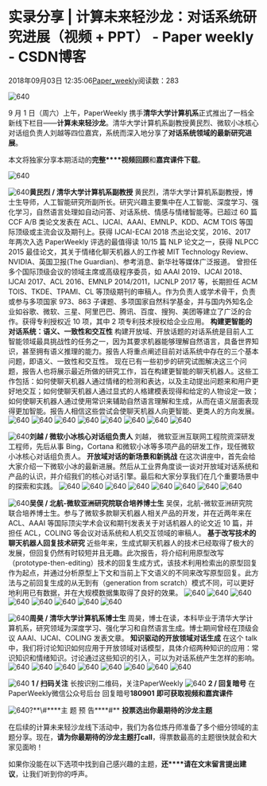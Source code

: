 
# 实录分享 | 计算未来轻沙龙：对话系统研究进展（视频 + PPT） - Paper weekly - CSDN博客


2018年09月03日 12:35:06[Paper_weekly](https://me.csdn.net/c9Yv2cf9I06K2A9E)阅读数：283


![640](https://ss.csdn.net/p?https://mmbiz.qpic.cn/mmbiz_gif/VBcD02jFhgm9RFr5icmiaj0bibJxUeIGdAFHNM4G6PJEiccw293RuVnOiadQ4zcdibdJa5FFfn0ZMgpbKib4AAKD8dm2w/640)

9 月 1 日（周六）上午，PaperWeekly 携手**清华大学计算机系**正式推出了一档全新线下栏目——**计算未来轻沙龙**。清华大学计算机系副教授黄民烈、微软小冰核心对话组负责人刘越等四位嘉宾，系统而深入地分享了**对话系统领域的最新研究进展**。

本文将独家分享本期活动的**完整****视频回顾**和**嘉宾课件下载**。

![640](https://ss.csdn.net/p?https://mmbiz.qpic.cn/mmbiz_png/VBcD02jFhgnnE9qUvB5ztlEukASviax5ibla0IbZXXhpNqR4aEF7PTiaR1UTM9qoYYkO4iaYEtCqBR5ZOtsH8tpIoA/640)

![640](https://ss.csdn.net/p?https://mmbiz.qpic.cn/mmbiz_png/VBcD02jFhgk14Nr7zvT2HUSjRzU7HXd8CuhicJL9icOw8p1ia6jqyZV2HndMXPEVyibibBoE4cWRILMKaGqLib4S9GicA/640)**黄民烈 / 清华大学计算机系副教授**
黄民烈，清华大学计算机系副教授，博士生导师，人工智能研究所副所长。研究兴趣主要集中在人工智能、深度学习、强化学习，自然语言处理如自动问答、对话系统、情感与情绪智能等。已超过 60 篇 CCF A/B 类论文发表在 ACL、IJCAI、AAAI、EMNLP、KDD、ACM TOIS 等国际顶级或主流会议及期刊上。获得 IJCAI-ECAI 2018 杰出论文奖，2016、2017 年两次入选 PaperWeekly 评选的最值得读 10/15 篇 NLP 论文之一，获得 NLPCC 2015 最佳论文，其关于情绪化聊天机器人的工作被 MIT Technology Review、NVIDIA、英国卫报(The Guardian)、参考消息、新华社等媒体广泛报道。
曾担任多个国际顶级会议的领域主席或高级程序委员，如 AAAI 2019、IJCAI 2018、IJCAI 2017、ACL 2016、EMNLP 2014/2011，IJCNLP 2017 等，长期担任 ACM TOIS、TKDE、TPAMI、CL 等顶级期刊的审稿人。作为负责人或学术骨干，负责或参与多项国家 973、863 子课题、多项国家自然科学基金，并与国内外知名企业如谷歌、微软、三星、阿里巴巴、腾讯、百度、搜狗、美团等建立了广泛的合作。获得专利授权近 10 项，其中 2 项专利技术授权给企业应用。
**构建更智能的对话系统：语义、一致性和交互性**
构建开放域、开放话题的对话系统是目前人工智能领域最具挑战性的任务之一，因为其要求机器能够理解自然语言，具备世界知识，甚至拥有语义推理的能力。报告人将重点阐述目前对话系统中存在的三个基本问题，即语义、一致性和交互性。
现在已有一些初步的研究试图解决这三个问题，报告人也将展示最近所做的研究工作，旨在构建更智能的聊天机器人。这些工作包括：如何使聊天机器人通过情绪的检测和表达，以及主动提出问题来和用户更好地交互；如何使聊天机器人通过显式的人格建模表现得和给定的人物设定一致；如何使聊天机器人通过使用常识来辅助自然语言理解和生成，从而在语义层面表现得更加智能。报告人相信这些尝试会使聊天机器人向更智能、更类人的方向发展。
![640](https://ss.csdn.net/p?https://mmbiz.qpic.cn/mmbiz_jpg/VBcD02jFhgnnE9qUvB5ztlEukASviax5ibIe4lZSxVv54uysU81czPnTvzZDOlcxd6bywW6vnwE2KxKkczd4JoOA/640)
![640](https://ss.csdn.net/p?https://mmbiz.qpic.cn/mmbiz_jpg/VBcD02jFhgnnE9qUvB5ztlEukASviax5ibOc6oScXD5EfEicQVtIn93Jn9Kb7hCou9WDicxibO18t0GLWXziaqBtOicDg/640)
![640](https://ss.csdn.net/p?https://mmbiz.qpic.cn/mmbiz_jpg/VBcD02jFhgnnE9qUvB5ztlEukASviax5ibKvqDeYUo68WcZsL0LuEJWUj7BMnDtUB2CzEVTKdnSUxpzzdnCtKF8Q/640)
![640](https://ss.csdn.net/p?https://mmbiz.qpic.cn/mmbiz_jpg/VBcD02jFhgnnE9qUvB5ztlEukASviax5ibZMibkMGUia0yZMH8oSvH1icemdo3Rk25pVXo32besWuYCPtTrw3ZwUILQ/640)
![640](https://ss.csdn.net/p?https://mmbiz.qpic.cn/mmbiz_jpg/VBcD02jFhgnnE9qUvB5ztlEukASviax5ibFPRZmQj3uupgqX6jrFjgcCVNls0NugM8TwcXtXEow2O5497Np7mGOg/640)
![640](https://ss.csdn.net/p?https://mmbiz.qpic.cn/mmbiz_jpg/VBcD02jFhgnnE9qUvB5ztlEukASviax5ibBIxLcmb9ulDQJRu9Uqk9lJ0A10Iv03MiamHnOKThHR5LOFRbibk6j0TA/640)
![640](https://ss.csdn.net/p?https://mmbiz.qpic.cn/mmbiz_jpg/VBcD02jFhgnnE9qUvB5ztlEukASviax5ib9qSJGSt13gmKKIdXh8s4oJhsGW3uAB0fcd8w4vyeoqSTJaial7eH91A/640)
![640](https://ss.csdn.net/p?https://mmbiz.qpic.cn/mmbiz_jpg/VBcD02jFhgnnE9qUvB5ztlEukASviax5ibMs5cMN3EIxEZ7PmKvRy1NzUel3pouUNVfPOCKK9kSFSkLnsbaAVOtw/640)

![640](https://ss.csdn.net/p?https://mmbiz.qpic.cn/mmbiz_jpg/VBcD02jFhgk14Nr7zvT2HUSjRzU7HXd8KAZ3786IKuKm2TJnrFVNZUpUfVwjreBp9YN8GsPNTpZ9d4wGkjhbeQ/640)**刘越 / 微软小冰核心对话组负责人**
刘越， 微软亚洲互联网工程院资深研发工程师，先后从事 Bing，Cortana 和微软小冰等多项产品的研发工作，现任微软小冰核心对话组负责人。
**开放域对话的新场景和新挑战**
在这次讲座中，首先会给大家介绍一下微软小冰的最新进展。然后从工业界角度谈一谈对开放域对话系统和产品的认识，并介绍我们的核心对话引擎。最后和大家分享我们在几个重要场景中的探索和实践。
![640](https://ss.csdn.net/p?https://mmbiz.qpic.cn/mmbiz_jpg/VBcD02jFhgnnE9qUvB5ztlEukASviax5ibI40ticCiaLaib0HExbZibnr7ecjd4vlxtaFZxsybCiabZuibRTc1Muf9GbvQ/640)
![640](https://ss.csdn.net/p?https://mmbiz.qpic.cn/mmbiz_jpg/VBcD02jFhgnnE9qUvB5ztlEukASviax5ibt75FLk07qxflrNdgZ6NrbnutvoSYaZWld2XeSns5y2SAO4rMuiaPIUw/640)
![640](https://ss.csdn.net/p?https://mmbiz.qpic.cn/mmbiz_jpg/VBcD02jFhgnnE9qUvB5ztlEukASviax5ibUgF5AHMiaZZ0WwZ40Se9SGGRXwI1tZIAUoRdIzxhQYpDkwWdn0wicfXQ/640)
![640](https://ss.csdn.net/p?https://mmbiz.qpic.cn/mmbiz_jpg/VBcD02jFhgnnE9qUvB5ztlEukASviax5iby5iaC8IeOHyiciaXUicWkY3RjkiapJrB7TEtKgXLk7mgzmm9zdwYibzA3xqQ/640)
![640](https://ss.csdn.net/p?https://mmbiz.qpic.cn/mmbiz_jpg/VBcD02jFhgnnE9qUvB5ztlEukASviax5iblpUqETduxvW1abnOSAuq6m1HXWI51jkpMbBaicdlqYB7Rfxxiaib2tqicg/640)
![640](https://ss.csdn.net/p?https://mmbiz.qpic.cn/mmbiz_jpg/VBcD02jFhgnnE9qUvB5ztlEukASviax5ibHoFEUr6Hbg2XuK21lBG5gKMpBxDwJE40NW0F6YSLXpY7vDX5OllnbA/640)
![640](https://ss.csdn.net/p?https://mmbiz.qpic.cn/mmbiz_jpg/VBcD02jFhgnnE9qUvB5ztlEukASviax5ibUsHwo43KnKTvbXk0NwZIU5nONW5qZt7uYr1V6J0Ja4vBrE87Pviaeag/640)
![640](https://ss.csdn.net/p?https://mmbiz.qpic.cn/mmbiz_jpg/VBcD02jFhgnnE9qUvB5ztlEukASviax5ibS476aicSFdoacPobuc3Knb1CqZn6sA136ibvBqAwISPn3GA1fQ7iaKF4A/640)

![640](https://ss.csdn.net/p?https://mmbiz.qpic.cn/mmbiz_png/VBcD02jFhgk14Nr7zvT2HUSjRzU7HXd8O1bqbls9yQWtMNLoAziciaAfMgtrXPN9yrKUicaicJICzUvoIT3eGWWvgQ/640)**吴俣 / 北航-微软亚洲研究院联合培养博士生**
吴俣，北航-微软亚洲研究院联合培养博士生。参与了微软多款聊天机器人相关产品的开发，并在近两年来在 ACL、AAAI 等国际顶尖学术会议和期刊发表关于对话机器人的论文近 10 篇，并担任 ACL，COLING 等会议对话系统和人机交互领域的审稿人。
**基于改写技术的聊天机器人回复技术研究**
近些年来，生成式聊天机器人的技术已经取得了极大的发展，但回复仍然有时较短并且无趣。此次报告，将介绍利用原型改写（prototype-then-editing）技术的回复生成方式，该技术利用检索出的原型回复作为起点，并通过分析原型上下文和当前上下文语义的不同来改写原型回复。此方法与之前回复生成的从无到有（generation from scratch）模式不同，可以更好地利用已有数据，并在大规模数据集取得了良好的效果。
![640](https://ss.csdn.net/p?https://mmbiz.qpic.cn/mmbiz_jpg/VBcD02jFhgnnE9qUvB5ztlEukASviax5ibUafMklRM7Ypbt6aJ0K4wWN0OxnKTCUdHBEPag56tVOVoqpuCj3VKgw/640)
![640](https://ss.csdn.net/p?https://mmbiz.qpic.cn/mmbiz_jpg/VBcD02jFhgnnE9qUvB5ztlEukASviax5ibkKASEEw0dwczfXynMkPwdzrxalaS3NRyzZfnW1WNC6xoPom5h9GwpA/640)
![640](https://ss.csdn.net/p?https://mmbiz.qpic.cn/mmbiz_jpg/VBcD02jFhgnnE9qUvB5ztlEukASviax5ibaAZvUcC7BT6fzibFYNErdh5NrLFNgx9SYibgP2wgrcA2NOaJraEfemQw/640)
![640](https://ss.csdn.net/p?https://mmbiz.qpic.cn/mmbiz_jpg/VBcD02jFhgnnE9qUvB5ztlEukASviax5ibeQV4LNZn3Faj3P07CyA94aEXc6R5mJic7LtlAtxD97iaUsHj0Z4Ck3Eg/640)
![640](https://ss.csdn.net/p?https://mmbiz.qpic.cn/mmbiz_jpg/VBcD02jFhgnnE9qUvB5ztlEukASviax5ibuUC9RZzyzia6ibowozUL7P5KRx4fF0bCib4pjeqjerWrSA1takx5UeM7w/640)
![640](https://ss.csdn.net/p?https://mmbiz.qpic.cn/mmbiz_jpg/VBcD02jFhgnnE9qUvB5ztlEukASviax5ibz2P0oNVTLtbKEXsW6GYvp1lGmfIsojzRfcibTbK8sAZCusJllJ47XgQ/640)
![640](https://ss.csdn.net/p?https://mmbiz.qpic.cn/mmbiz_jpg/VBcD02jFhgnnE9qUvB5ztlEukASviax5ib9guO02wkb5UOQ4d80bpoEfumWmJyEOzffvqelAybNVDag7lV076Kvg/640)
![640](https://ss.csdn.net/p?https://mmbiz.qpic.cn/mmbiz_jpg/VBcD02jFhgnnE9qUvB5ztlEukASviax5ibl5pFH77wrngxjFG2ZIEfQqnkpQuoqFDYq0srEUfFBicC4Vd5IBFGIdw/640)

![640](https://ss.csdn.net/p?https://mmbiz.qpic.cn/mmbiz_jpg/VBcD02jFhgk14Nr7zvT2HUSjRzU7HXd8cLOm1zlaoCrJSM5sbYFibmgT7ssoSicQ0JBYoibuJh0DicrFCIDQCOSO7Q/640)**周昊 / 清华大学计算机系博士生**
周昊，博士在读，本科毕业于清华大学计算机系，研究领域为深度学习、强化学习和自然语言生成。博士期间曾经在顶级会议 AAAI、IJCAI、COLING 发表文章。
**知识驱动的开放领域对话生成**
在这个 talk 中，我们将讨论知识如何应用于开放领域对话模型，具体介绍两种知识的应用：常识知识和情绪知识。讨论通过这些知识的引入，可以为对话系统产生怎样的影响。
![640](https://ss.csdn.net/p?https://mmbiz.qpic.cn/mmbiz_jpg/VBcD02jFhgnnE9qUvB5ztlEukASviax5ib9JSnWkfqiafibibGuNiaYtuZdp6EpK310gY4Gfjvs1gLX5YGPibVadaOMlw/640)
![640](https://ss.csdn.net/p?https://mmbiz.qpic.cn/mmbiz_jpg/VBcD02jFhgnnE9qUvB5ztlEukASviax5ibF2pyXWox6cHQAGt8PjV9UUV5bOMLAY9A2dBx5EKw1IstcfPOyDrNQg/640)
![640](https://ss.csdn.net/p?https://mmbiz.qpic.cn/mmbiz_jpg/VBcD02jFhgnnE9qUvB5ztlEukASviax5ibLNWfOqZOCBwFLiav8O2Cczs0DANmZuwBbpngfsFFVvzQm7twu6Jm2nw/640)
![640](https://ss.csdn.net/p?https://mmbiz.qpic.cn/mmbiz_jpg/VBcD02jFhgnnE9qUvB5ztlEukASviax5ib6IZpib81x5tuEBEnWay7yeT7eiaY2qL3KkLa44Lfew9M1Ys6YTiabeRaA/640)
![640](https://ss.csdn.net/p?https://mmbiz.qpic.cn/mmbiz_jpg/VBcD02jFhgnnE9qUvB5ztlEukASviax5ibwNyETFo0Wznibkbw6SEXibYu7gSVaVCORmkTa1jQEgiaaQUuBH9Qxo6CA/640)
![640](https://ss.csdn.net/p?https://mmbiz.qpic.cn/mmbiz_jpg/VBcD02jFhgnnE9qUvB5ztlEukASviax5ibNicMic9HLDHPMFUHKHAoQKJDrQmpG8sibtutCtwRSFibB4rjz2x80yVtLQ/640)
![640](https://ss.csdn.net/p?https://mmbiz.qpic.cn/mmbiz_jpg/VBcD02jFhgnnE9qUvB5ztlEukASviax5ibSaZv12GNOJL4bHM4PCqE5okNUe67bfkceXk6JrHmJB4GOSAKTIDMNQ/640)
![640](https://ss.csdn.net/p?https://mmbiz.qpic.cn/mmbiz_jpg/VBcD02jFhgnnE9qUvB5ztlEukASviax5ib3AM0jSpjMCLNtDlabv2YD5NBgiaSic64ibgIOulCVsLdEuqhCxZoPNGMw/640)


![640](https://ss.csdn.net/p?https://mmbiz.qpic.cn/mmbiz_png/VBcD02jFhgnnE9qUvB5ztlEukASviax5ibhCRbLjb9pvYeAPTGbV8QMQpc6at4VtcMzQDFdAqGadNByajibovDRBw/640)
**1 / 扫码关注**
长按识别二维码，关注PaperWeekly
![640](https://ss.csdn.net/p?https://mmbiz.qpic.cn/mmbiz_jpg/VBcD02jFhgnnE9qUvB5ztlEukASviax5ibhoNicrX9IMkibAgP6fZpvXyoWIsffPePf1H99CBhCvewzhtuib6dpiausQ/640)
**2 / 回复暗号**
在PaperWeekly微信公众号后台
回复暗号**180901**
**即可获取视频和嘉宾课件**



![640?](https://ss.csdn.net/p?https://mmbiz.qpic.cn/mmbiz_gif/xuKyIMVqtF2cO2WSmiccOqL8YlIwp5Xv2cqdDp6ANbUt8yibCc1cgQQrPHLKhf73icQGHves57M2XMZLJxIhF0e7g/640?)**\#****主 题 预 告****\#**
**投票选出你最期待的沙龙主题**

在后续的计算未来轻沙龙线下活动中，我们为各位炼丹师准备了多个细分领域的主题分享。现在，**请为你最期待的沙龙主题打call**，得票数最高的主题很快就会和大家见面哟！

如果你没能在以下选项中找到自己感兴趣的主题，**还****请在文末留言提出建议**，让我们听到你的呼声。






